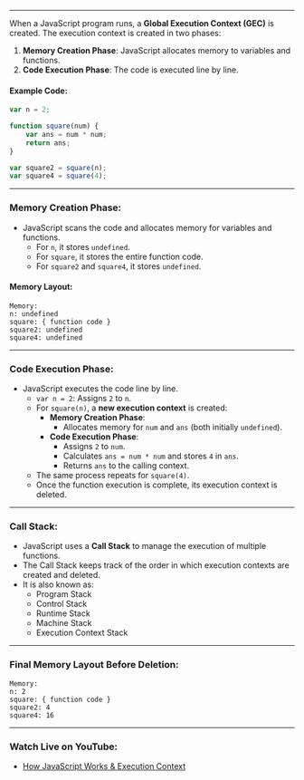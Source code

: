 
---


When a JavaScript program runs, a **Global Execution Context (GEC)** is created. The execution context is created in two phases:

1. **Memory Creation Phase**: JavaScript allocates memory to variables and functions.
2. **Code Execution Phase**: The code is executed line by line.

#### Example Code:
```javascript
var n = 2;

function square(num) {
    var ans = num * num;
    return ans;
}

var square2 = square(n);
var square4 = square(4);
```

---

### Memory Creation Phase:
- JavaScript scans the code and allocates memory for variables and functions.
    - For `n`, it stores `undefined`.
    - For `square`, it stores the entire function code.
    - For `square2` and `square4`, it stores `undefined`.

#### Memory Layout:
```
Memory:
n: undefined
square: { function code }
square2: undefined
square4: undefined
```

---

### Code Execution Phase:
- JavaScript executes the code line by line.
    - `var n = 2`: Assigns `2` to `n`.
    - For `square(n)`, a **new execution context** is created:
        - **Memory Creation Phase**:
            - Allocates memory for `num` and `ans` (both initially `undefined`).
        - **Code Execution Phase**:
            - Assigns `2` to `num`.
            - Calculates `ans = num * num` and stores `4` in `ans`.
            - Returns `ans` to the calling context.
    - The same process repeats for `square(4)`.
    - Once the function execution is complete, its execution context is deleted.

---

### Call Stack:
- JavaScript uses a **Call Stack** to manage the execution of multiple functions.
- The Call Stack keeps track of the order in which execution contexts are created and deleted.
- It is also known as:
    - Program Stack
    - Control Stack
    - Runtime Stack
    - Machine Stack
    - Execution Context Stack

---

### Final Memory Layout Before Deletion:
```
Memory:
n: 2
square: { function code }
square2: 4
square4: 16
```

---

### Watch Live on YouTube:
- [How JavaScript Works & Execution Context](https://www.youtube.com/watch?v=iLWTnMzWtj4&t=1s&ab_channel=AkshaySaini)
